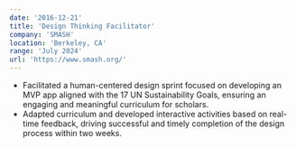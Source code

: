 ```yaml
---
date: '2016-12-21'
title: 'Design Thinking Facilitator'
company: 'SMASH'
location: 'Berkeley, CA'
range: 'July 2024'
url: 'https://www.smash.org/'
---
```


- Facilitated a human-centered design sprint focused on developing an MVP app aligned with the 17 UN Sustainability Goals, ensuring an engaging and meaningful curriculum for scholars.
- Adapted curriculum and developed interactive activities based on real-time feedback, driving successful and timely completion of the design process within two weeks.
